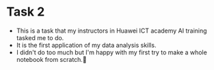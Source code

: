 # Task 2
- This is a task that my instructors in Huawei ICT academy AI training tasked me to do.
- It is the first application of my data analysis skills.
- I didn't do too much but I'm happy with my first try to make a whole notebook from scratch.🥰

